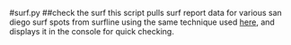 #surf.py
##check the surf
this script pulls surf report data for various san diego surf spots from surfline using the same technique used [here](https://github.com/PunchThrough/BeanSurfMap), and displays it in the console for quick checking.
